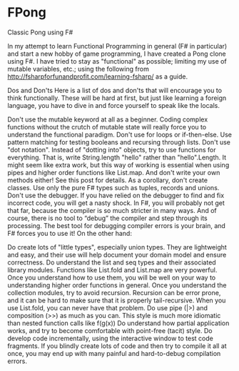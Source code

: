 FPong
=====

Classic Pong using F#

In my attempt to learn Functional Programming in general (F# in particular) and start a new hobby of game programming, I have created a Pong clone using F#. I have tried to stay as "functional" as possible; limiting my use of mutable variables, etc.; using the following from http://fsharpforfunandprofit.com/learning-fsharp/ as a guide.

Dos and Don'ts
Here is a list of dos and don'ts that will encourage you to think functionally. These will be hard at first, but just like learning a foreign language, you have to dive in and force yourself to speak like the locals.

Don't use the mutable keyword at all as a beginner. Coding complex functions without the crutch of mutable state will really force you to understand the functional paradigm.
Don't use for loops or if-then-else. Use pattern matching for testing booleans and recursing through lists.
Don't use "dot notation". Instead of "dotting into" objects, try to use functions for everything. That is, write String.length "hello" rather than "hello".Length. It might seem like extra work, but this way of working is essential when using pipes and higher order functions like List.map. And don't write your own methods either! See this post for details.
As a corollary, don't create classes. Use only the pure F# types such as tuples, records and unions.
Don't use the debugger. If you have relied on the debugger to find and fix incorrect code, you will get a nasty shock. In F#, you will probably not get that far, because the compiler is so much stricter in many ways. And of course, there is no tool to “debug” the compiler and step through its processing. The best tool for debugging compiler errors is your brain, and F# forces you to use it!
On the other hand:

Do create lots of "little types", especially union types. They are lightweight and easy, and their use will help document your domain model and ensure correctness.
Do understand the list and seq types and their associated library modules. Functions like List.fold and List.map are very powerful. Once you understand how to use them, you will be well on your way to understanding higher order functions in general.
Once you understand the collection modules, try to avoid recursion. Recursion can be error prone, and it can be hard to make sure that it is properly tail-recursive. When you use List.fold, you can never have that problem.
Do use pipe (|>) and composition (>>) as much as you can. This style is much more idiomatic than nested function calls like f(g(x))
Do understand how partial application works, and try to become comfortable with point-free (tacit) style.
Do develop code incrementally, using the interactive window to test code fragments. If you blindly create lots of code and then try to compile it all at once, you may end up with many painful and hard-to-debug compilation errors.

